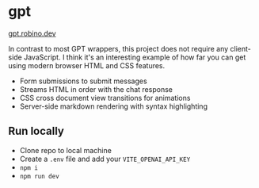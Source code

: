 # gpt

[gpt.robino.dev](https://gpt.robino.dev)

In contrast to most GPT wrappers, this project does not require any client-side JavaScript. I think it's an interesting example of how far you can get using modern browser HTML and CSS features.

- Form submissions to submit messages
- Streams HTML in order with the chat response
- CSS cross document view transitions for animations
- Server-side markdown rendering with syntax highlighting

## Run locally

- Clone repo to local machine
- Create a `.env` file and add your `VITE_OPENAI_API_KEY`
- `npm i`
- `npm run dev`
